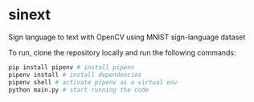 # sinext

Sign language to text with OpenCV using MNIST sign-language dataset

To run, clone the repository locally and run the following commands:

```bash
pip install pipenv # install pipenv
pipenv install # install dependencies
pipenv shell # activate pipenv as a virtual env
python main.py # start running the code
```
